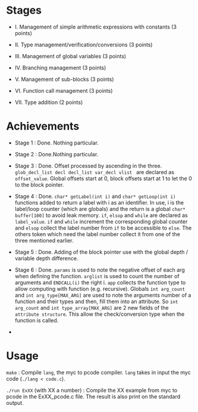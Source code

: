 # Stages

* I. Management of simple arithmetic expressions with constants (3 points)

* II. Type management/verification/conversions (3 points)

* III. Management of global variables (3 points)

* IV. Branching management (3 points)

* V. Management of sub-blocks (3 points)

* VI. Function call management (3 points)

* VII. Type addition (2 points)

# Achievements

* Stage 1 : Done. Nothing particular.

* Stage 2 : Done.Nothing particular.

* Stage 3 : Done. Offset processed by ascending in the three. ```glob_decl_list decl decl_list var_decl vlist ``` are declared as ```offset_value```. Global offsets start at 0, block offsets start at 1 to let the 0 to the block pointer.

* Stage 4 : Done. ```char* getLabel(int i)``` and ```char* getLoop(int i)``` functions added to return a label with i as an identifier. In use, i is the label/loop counter (which are globals) and the return is a global ```char* buffer[100]``` to avoid leak memory. ```if```, ```elsop``` and ```while``` are declared as ```label_value```. ```if``` and ```while``` increment the corresponding global counter and ```elsop``` collect the label number from ```if``` to be accessible to ```else```. The others token which need the label number collect it from one of the three mentioned earlier.

* Stage 5 : Done. Adding of the block pointer use with the global depth / variable depth difference.

* Stage 6 : Done. ```params``` is used to note the negative offset of each arg when defining the function. ```arglist``` is used to count the number of arguments and ```ENDCALL(i)``` the right i. ```app``` collects the function type to allow computing with function (e.g. recursive). Globals ```int arg_count``` and ```int arg_type[MAX_ARG]``` are used to note the arguments number of a function and their types and then, fill them into an attribute. So ```int arg_count``` and ```int type_array[MAX_ARG]``` are 2 new fields of the ```attribute structure```. This allow the check/conversion type when the function is called.
* 
# Usage

```make``` : Compile ```lang```, the myc to pcode compiler. ```lang``` takes in input the myc code (```./lang < code.c```).

```./run ExXX``` (with XX a number) : Compile the XX example from myc to pcode in the ExXX_pcode.c file. The result is also print on the standard output.
